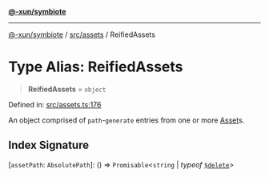 [**@-xun/symbiote**](../../../README.md)

***

[@-xun/symbiote](../../../README.md) / [src/assets](../README.md) / ReifiedAssets

# Type Alias: ReifiedAssets

> **ReifiedAssets** = `object`

Defined in: [src/assets.ts:176](https://github.com/Xunnamius/symbiote/blob/6725748dfdd624ec897edfc2b0854ca2e21094bc/src/assets.ts#L176)

An object comprised of `path`-`generate` entries from one or more
[Asset](Asset.md)s.

## Index Signature

\[`assetPath`: `AbsolutePath`\]: () => `Promisable`\<`string` \| *typeof* [`$delete`](../variables/$delete.md)\>
